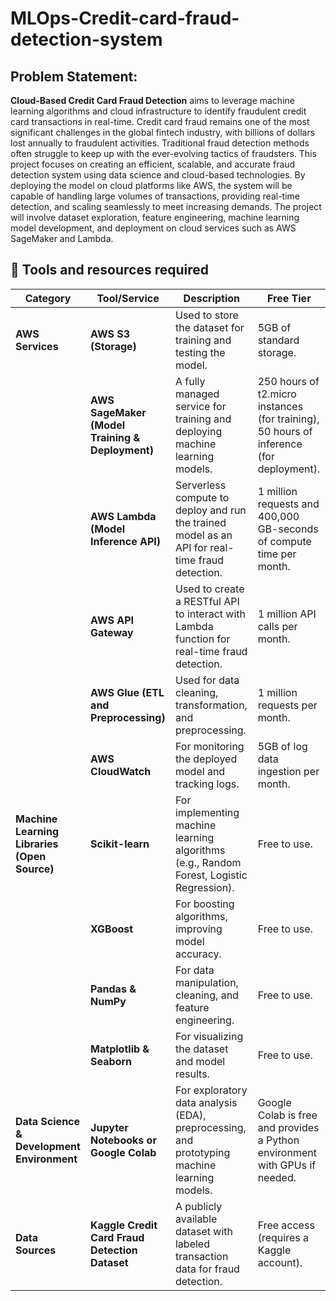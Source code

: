 # MLOps-Credit-card-fraud-detection-system

## **Problem Statement:**

**Cloud-Based Credit Card Fraud Detection** aims to leverage machine learning algorithms and cloud infrastructure to identify fraudulent credit card transactions in real-time. Credit card fraud remains one of the most significant challenges in the global fintech industry, with billions of dollars lost annually to fraudulent activities. Traditional fraud detection methods often struggle to keep up with the ever-evolving tactics of fraudsters. This project focuses on creating an efficient, scalable, and accurate fraud detection system using data science and cloud-based technologies. By deploying the model on cloud platforms like AWS, the system will be capable of handling large volumes of transactions, providing real-time detection, and scaling seamlessly to meet increasing demands. The project will involve dataset exploration, feature engineering, machine learning model development, and deployment on cloud services such as AWS SageMaker and Lambda.

## 🔧 Tools and resources required
| **Category** | **Tool/Service** | **Description** | **Free Tier** |
| --- | --- | --- | --- |
| **AWS Services** | **AWS S3 (Storage)** | Used to store the dataset for training and testing the model. | 5GB of standard storage. |
|  | **AWS SageMaker (Model Training & Deployment)** | A fully managed service for training and deploying machine learning models. | 250 hours of t2.micro instances (for training), 50 hours of inference (for deployment). |
|  | **AWS Lambda (Model Inference API)** | Serverless compute to deploy and run the trained model as an API for real-time fraud detection. | 1 million requests and 400,000 GB-seconds of compute time per month. |
|  | **AWS API Gateway** | Used to create a RESTful API to interact with Lambda function for real-time fraud detection. | 1 million API calls per month. |
|  | **AWS Glue (ETL and Preprocessing)** | Used for data cleaning, transformation, and preprocessing. | 1 million requests per month. |
|  | **AWS CloudWatch** | For monitoring the deployed model and tracking logs. | 5GB of log data ingestion per month. |
| **Machine Learning Libraries (Open Source)** | **Scikit-learn** | For implementing machine learning algorithms (e.g., Random Forest, Logistic Regression). | Free to use. |
|  | **XGBoost** | For boosting algorithms, improving model accuracy. | Free to use. |
|  | **Pandas & NumPy** | For data manipulation, cleaning, and feature engineering. | Free to use. |
|  | **Matplotlib & Seaborn** | For visualizing the dataset and model results. | Free to use. |
| **Data Science & Development Environment** | **Jupyter Notebooks or Google Colab** | For exploratory data analysis (EDA), preprocessing, and prototyping machine learning models. | Google Colab is free and provides a Python environment with GPUs if needed. |
| **Data Sources** | **Kaggle Credit Card Fraud Detection Dataset** | A publicly available dataset with labeled transaction data for fraud detection. | Free access (requires a Kaggle account). |
